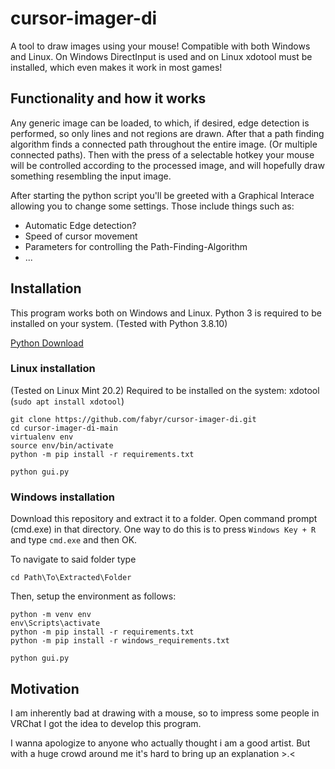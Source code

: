 # cursor-imager-di

A tool to draw images using your mouse!
Compatible with both Windows and Linux.
On Windows DirectInput is used and on Linux xdotool must be installed,
which even makes it work in most games!

## Functionality and how it works
Any generic image can be loaded, to which, if desired, edge detection is performed, so only lines and not regions are drawn.
After that a path finding algorithm finds a connected path throughout the entire image.
(Or multiple connected paths).
Then with the press of a selectable hotkey your mouse will be controlled according to the processed image, and will hopefully draw something resembling the input image.

After starting the python script you'll be greeted with a Graphical Interace
allowing you to change some settings.
Those include things such as:
- Automatic Edge detection?
- Speed of cursor movement
- Parameters for controlling the Path-Finding-Algorithm
- ...

## Installation
This program works both on Windows and Linux.
Python 3 is required to be installed on your system. (Tested with Python 3.8.10)

[Python Download](https://www.python.org/downloads/)

### Linux installation
(Tested on Linux Mint 20.2)
Required to be installed on the system: xdotool (`sudo apt install xdotool`)

```
git clone https://github.com/fabyr/cursor-imager-di.git
cd cursor-imager-di-main
virtualenv env
source env/bin/activate
python -m pip install -r requirements.txt

python gui.py
```

### Windows installation
Download this repository and extract it to a folder.
Open command prompt (cmd.exe) in that directory.
One way to do this is to press `Windows Key + R` and type `cmd.exe` and then OK.

To navigate to said folder type
```
cd Path\To\Extracted\Folder
```

Then, setup the environment as follows:
```
python -m venv env
env\Scripts\activate
python -m pip install -r requirements.txt
python -m pip install -r windows_requirements.txt

python gui.py
```

## Motivation
I am inherently bad at drawing with a mouse, so to impress some people
in VRChat I got the idea to develop this program.

I wanna apologize to anyone who actually thought i am a good artist.
But with a huge crowd around me it's hard to bring up an explanation >.<